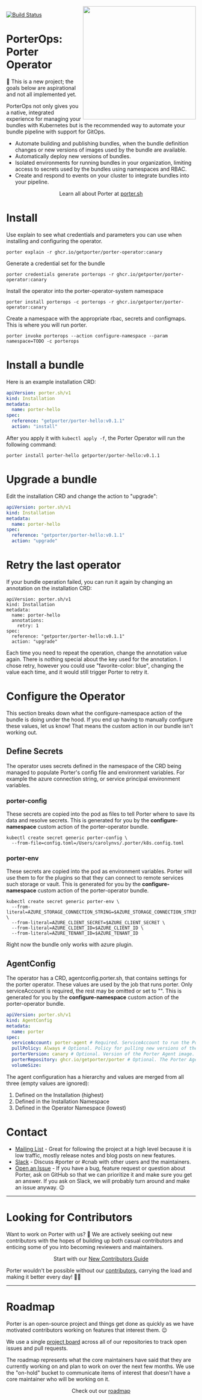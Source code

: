 <img align="right" src="https://porter.sh/images/porter-docs-header.svg" width="300px" />

[![Build Status](https://github.com/getporter/operator/workflows/build/badge.svg)](https://github.com/getporter/operator/actions?query=workflow:pr)

# PorterOps: Porter Operator

🚨 This is a new project; the goals below are aspirational and not all implemented yet.

PorterOps not only gives you a native, integrated experience for managing your
bundles with Kubernetes but is the recommended way to automate your bundle
pipeline with support for GitOps.

* Automate building and publishing bundles, when the bundle definition changes
  or new versions of images used by the bundle are available.
* Automatically deploy new versions of bundles.
* Isolated environments for running bundles in your organization, limiting
  access to secrets used by the bundles using namespaces and RBAC.
* Create and respond to events on your cluster to integrate bundles into your
  pipeline.

<p align="center">Learn all about Porter at <a href="https://porter.sh">porter.sh</a></p>

# Install

Use explain to see what credentials and parameters you can use when installing and configuring the operator.
```
porter explain -r ghcr.io/getporter/porter-operator:canary
```

Generate a credential set for the bundle
```
porter credentials generate porterops -r ghcr.io/getporter/porter-operator:canary
```

Install the operator into the porter-operator-system namespace
```
porter install porterops -c porterops -r ghcr.io/getporter/porter-operator:canary
```

Create a namespace with the appropriate rbac, secrets and configmaps. This is where you will run porter.

```
porter invoke porterops --action configure-namespace --param namespace=TODO -c porterops
```

# Install a bundle

Here is an example installation CRD:

```yaml
apiVersion: porter.sh/v1
kind: Installation
metadata:
  name: porter-hello
spec:
  reference: "getporter/porter-hello:v0.1.1"
  action: "install"
```

After you apply it with `kubectl apply -f`, the Porter Operator will run the following command:

```
porter install porter-hello getporter/porter-hello:v0.1.1
```

# Upgrade a bundle

Edit the installation CRD and change the action to "upgrade":

```yaml
apiVersion: porter.sh/v1
kind: Installation
metadata:
  name: porter-hello
spec:
  reference: "getporter/porter-hello:v0.1.1"
  action: "upgrade"
```

# Retry the last operator

If your bundle operation failed, you can run it again by changing an annotation on the installation CRD:

```
apiVersion: porter.sh/v1
kind: Installation
metadata:
  name: porter-hello
  annotations:
    retry: 1
spec:
  reference: "getporter/porter-hello:v0.1.1"
  action: "upgrade"
```

Each time you need to repeat the operation, change the annotation value again.
There is nothing special about the key used for the annotation. I chose retry,
however you could use "favorite-color: blue", changing the value each time, and
it would still trigger Porter to retry it. 

# Configure the Operator

This section breaks down what the configure-namespace action of the bundle is
doing under the hood. If you end up having to manually configure these values,
let us know! That means the custom action in our bundle isn't working out.

## Define Secrets

The operator uses secrets defined in the namespace of the CRD being managed to populate
Porter's config file and environment variables. For example the azure connection
string, or service principal environment variables.

### porter-config

These secrets are copied into the pod as files to tell Porter where to save its
data and resolve secrets. This is generated for you by the
**configure-namespace** custom action of the porter-operator bundle.

```
kubectl create secret generic porter-config \
  --from-file=config.toml=/Users/carolynvs/.porter/k8s.config.toml
```

### porter-env

These secrets are copied into the pod as environment variables. Porter will use
them to for the plugins so that they can connect to remote services such storage
or vault. This is generated for you by the **configure-namespace** custom action
of the porter-operator bundle.

```
kubectl create secret generic porter-env \
  --from-literal=AZURE_STORAGE_CONNECTION_STRING=$AZURE_STORAGE_CONNECTION_STRING \
  --from-literal=AZURE_CLIENT_SECRET=$AZURE_CLIENT_SECRET \
  --from-literal=AZURE_CLIENT_ID=$AZURE_CLIENT_ID \
  --from-literal=AZURE_TENANT_ID=$AZURE_TENANT_ID
``` 

Right now the bundle only works with azure plugin.

## AgentConfig

The operator has a CRD, agentconfig.porter.sh, that contains settings for the
porter operator. These values are used by the job that runs porter. Only
serviceAccount is required, the rest may be omitted or set to "". This is generated
for you by the **configure-namespace** custom action of the porter-operator bundle.

```yaml
apiVersion: porter.sh/v1
kind: AgentConfig
metadata:
  name: porter
spec:
  serviceAccount: porter-agent # Required. ServiceAccount to run the Porter Agent under.
  pullPolicy: Always # Optional. Policy for pulling new versions of the Porter Agent image. Defaults to Always for latest and canary, IfNotPresent otherwise.
  porterVersion: canary # Optional. Version of the Porter Agent image. Allowed values: latest, canary, vX.Y.Z
  porterRepository: ghcr.io/getporter/porter # Optional. The Porter Agent repository to use.
  volumeSize: 
```

The agent configuration has a hierarchy and values are merged from all three
(empty values are ignored):

1. Defined on the Installation (highest)
2. Defined in the Installation Namespace
3. Defined in the Operator Namespace (lowest)

# Contact

* [Mailing List] - Great for following the project at a high level because it
  is low traffic, mostly release notes and blog posts on new features.
* [Slack] - Discuss #porter or #cnab with other users and the maintainers.
* [Open an Issue] - If you have a bug, feature request or question about Porter,
  ask on GitHub so that we can prioritize it and make sure you get an answer.
  If you ask on Slack, we will probably turn around and make an issue anyway. 😉

[Mailing List]: https://porter.sh/mailing-list
[Slack]: https://porter.sh/community/#slack
[Open an Issue]: https://github.com/getporter/operator/issues/new

---

# Looking for Contributors

Want to work on Porter with us? 💖 We are actively seeking out new contributors
with the hopes of building up both casual contributors and enticing some of you
into becoming reviewers and maintainers.

<p align="center">Start with our <a href="https://porter.sh/contribute/">New Contributors Guide</a>

Porter wouldn't be possible without our [contributors][contributors], carrying
the load and making it better every day! 🙇‍♀️

[contributors]: https://porter.sh/src/CONTRIBUTORS.md

---

# Roadmap

Porter is an open-source project and things get done as quickly as we have
motivated contributors working on features that interest them. 😉

We use a single [project board][board] across all of our repositories to track
open issues and pull requests.

The roadmap represents what the core maintainers have said that they are
currently working on and plan to work on over the next few months. We use the
"on-hold" bucket to communicate items of interest that doesn't have a core
maintainer who will be working on it.

<p align="center">Check out our <a href="https://porter.sh/roadmap">roadmap</a></p>

[board]: https://porter.sh/board